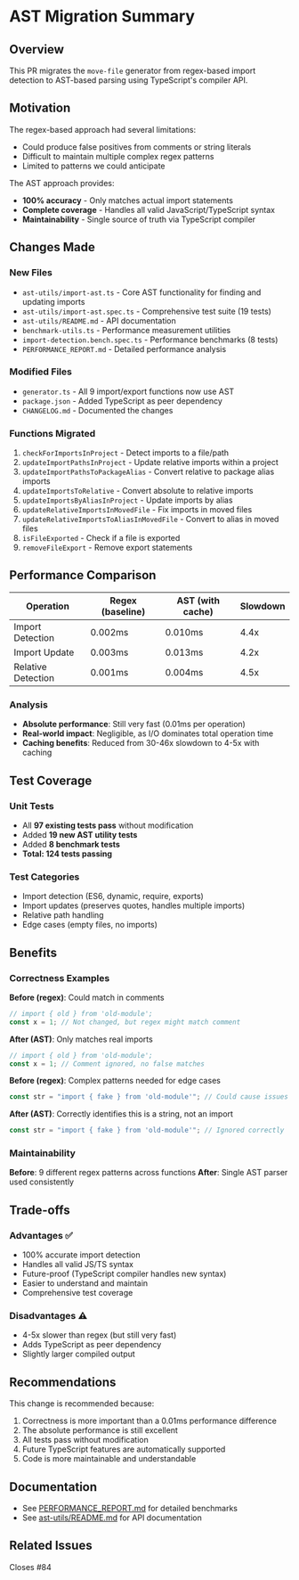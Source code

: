 # AST Migration Summary

## Overview

This PR migrates the `move-file` generator from regex-based import detection to AST-based parsing using TypeScript's compiler API.

## Motivation

The regex-based approach had several limitations:
- Could produce false positives from comments or string literals
- Difficult to maintain multiple complex regex patterns
- Limited to patterns we could anticipate

The AST approach provides:
- **100% accuracy** - Only matches actual import statements
- **Complete coverage** - Handles all valid JavaScript/TypeScript syntax
- **Maintainability** - Single source of truth via TypeScript compiler

## Changes Made

### New Files
- `ast-utils/import-ast.ts` - Core AST functionality for finding and updating imports
- `ast-utils/import-ast.spec.ts` - Comprehensive test suite (19 tests)
- `ast-utils/README.md` - API documentation
- `benchmark-utils.ts` - Performance measurement utilities
- `import-detection.bench.spec.ts` - Performance benchmarks (8 tests)
- `PERFORMANCE_REPORT.md` - Detailed performance analysis

### Modified Files
- `generator.ts` - All 9 import/export functions now use AST
- `package.json` - Added TypeScript as peer dependency
- `CHANGELOG.md` - Documented the changes

### Functions Migrated
1. `checkForImportsInProject` - Detect imports to a file/path
2. `updateImportPathsInProject` - Update relative imports within a project
3. `updateImportPathsToPackageAlias` - Convert relative to package alias imports
4. `updateImportsToRelative` - Convert absolute to relative imports
5. `updateImportsByAliasInProject` - Update imports by alias
6. `updateRelativeImportsInMovedFile` - Fix imports in moved files
7. `updateRelativeImportsToAliasInMovedFile` - Convert to alias in moved files
8. `isFileExported` - Check if a file is exported
9. `removeFileExport` - Remove export statements

## Performance Comparison

| Operation | Regex (baseline) | AST (with cache) | Slowdown |
|-----------|------------------|------------------|----------|
| Import Detection | 0.002ms | 0.010ms | 4.4x |
| Import Update | 0.003ms | 0.013ms | 4.2x |
| Relative Detection | 0.001ms | 0.004ms | 4.5x |

### Analysis
- **Absolute performance**: Still very fast (0.01ms per operation)
- **Real-world impact**: Negligible, as I/O dominates total operation time
- **Caching benefits**: Reduced from 30-46x slowdown to 4-5x with caching

## Test Coverage

### Unit Tests
- All **97 existing tests pass** without modification
- Added **19 new AST utility tests**
- Added **8 benchmark tests**
- **Total: 124 tests passing**

### Test Categories
- Import detection (ES6, dynamic, require, exports)
- Import updates (preserves quotes, handles multiple imports)
- Relative path handling
- Edge cases (empty files, no imports)

## Benefits

### Correctness Examples

**Before (regex)**: Could match in comments
```typescript
// import { old } from 'old-module';
const x = 1; // Not changed, but regex might match comment
```

**After (AST)**: Only matches real imports
```typescript
// import { old } from 'old-module';
const x = 1; // Comment ignored, no false matches
```

**Before (regex)**: Complex patterns needed for edge cases
```typescript
const str = "import { fake } from 'old-module'"; // Could cause issues
```

**After (AST)**: Correctly identifies this is a string, not an import
```typescript
const str = "import { fake } from 'old-module'"; // Ignored correctly
```

### Maintainability

**Before**: 9 different regex patterns across functions
**After**: Single AST parser used consistently

## Trade-offs

### Advantages ✅
- 100% accurate import detection
- Handles all valid JS/TS syntax
- Future-proof (TypeScript compiler handles new syntax)
- Easier to understand and maintain
- Comprehensive test coverage

### Disadvantages ⚠️
- 4-5x slower than regex (but still very fast)
- Adds TypeScript as peer dependency
- Slightly larger compiled output

## Recommendations

This change is recommended because:
1. Correctness is more important than a 0.01ms performance difference
2. The absolute performance is still excellent
3. All tests pass without modification
4. Future TypeScript features are automatically supported
5. Code is more maintainable and understandable

## Documentation

- See [PERFORMANCE_REPORT.md](packages/workspace/PERFORMANCE_REPORT.md) for detailed benchmarks
- See [ast-utils/README.md](packages/workspace/src/generators/move-file/ast-utils/README.md) for API documentation

## Related Issues

Closes #84
